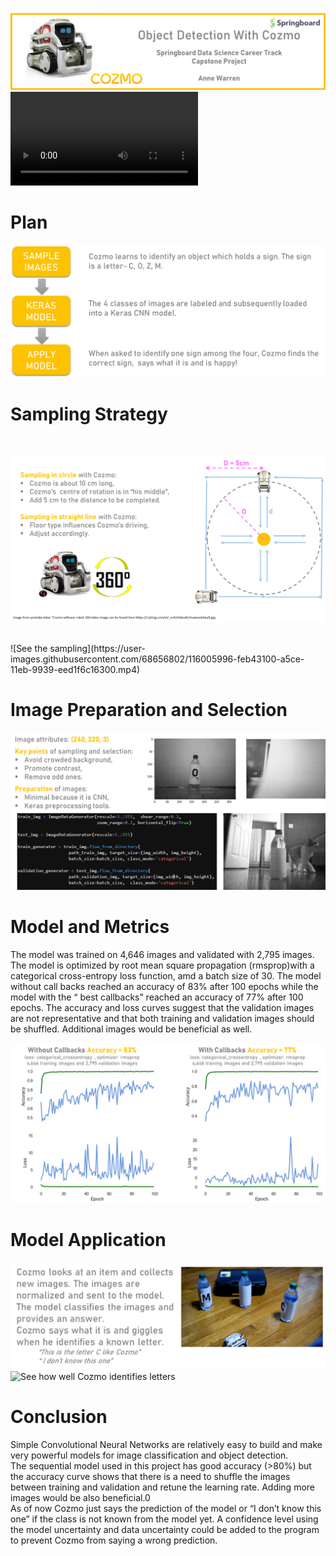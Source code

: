 ![](04_Documentation/Images/cozmoppt.png)
![Watch this intro from Cozmo](https://user-images.githubusercontent.com/68656802/116004638-41730a80-a5c9-11eb-9c07-291fdd2ff7bb.mp4)
<br>

# Plan


![.](04_Documentation/Images/plan.png)
<br>

# Sampling Strategy
<br>

![](04_Documentation/Images/samplingstrategy.png)

<br>
![See the sampling](https://user-images.githubusercontent.com/68656802/116005996-feb43100-a5ce-11eb-9939-eed1f6c16300.mp4)

<br>

#  Image Preparation and Selection

![](04_Documentation/Images/imageselection.png)

# Model and Metrics
The model was  trained on 4,646 images and validated with 2,795 images. The model is optimized by root mean square propagation (rmsprop)with a categorical cross-entropy loss function, amd a batch size of 30. The model without call backs reached an accuracy of 83% after 100 epochs while the model with the “ best callbacks” reached an accuracy of 77% after 100 epochs. The accuracy and loss curves suggest that the validation images are not representative and that both training and validation images should be shuffled. Additional images would be beneficial as well.

![](04_Documentation/Images/Metrics.png)

# Model Application
![](04_Documentation/Images/modelapplication.png)
![See how well Cozmo identifies letters](https://user-images.githubusercontent.com/68656802/116005682-b5afad00-a5cd-11eb-836b-49caee2c7c8a.png)

# Conclusion
Simple Convolutional Neural Networks are relatively easy to build and make very powerful models for image classification and object detection.
<br>
The sequential model used in this project has good accuracy (>80%) but the accuracy curve shows that there is a need to shuffle the images between training and validation and retune the learning rate. Adding more images would be also beneficial.0
<br>
As of now Cozmo just says the prediction of the model or “I don’t know this one” if the class is not known from the model yet. A confidence level using the model uncertainty and data uncertainty could be added to the program to prevent Cozmo from saying a wrong prediction.

